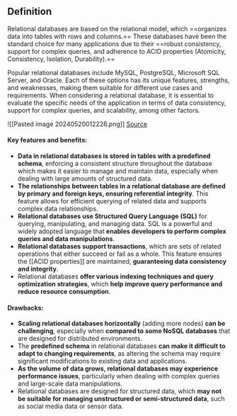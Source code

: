## Definition

Relational databases are based on the relational model, which ==organizes data into tables with rows and columns.== These databases have been the standard choice for many applications due to their ==robust consistency, support for complex queries, and adherence to ACID properties (Atomicity, Consistency, Isolation, Durability).== 


Popular relational databases include MySQL, PostgreSQL, Microsoft SQL Server, and Oracle. Each of these options has its unique features, strengths, and weaknesses, making them suitable for different use cases and requirements. When considering a relational database, it is essential to evaluate the specific needs of the application in terms of data consistency, support for complex queries, and scalability, among other factors.

![[Pasted image 20240520012226.png]]
[Source](https://substackcdn.com/image/fetch/f_auto,q_auto:good,fl_progressive:steep/https%3A%2F%2Fsubstack-post-media.s3.amazonaws.com%2Fpublic%2Fimages%2Fb5d5235c-260c-4cf6-969b-efa2af2265bb_1600x402.png)

#### Key features and benefits:
- **Data in relational databases is stored in tables with a predefined schema**, enforcing a consistent structure throughout the database which makes it easier to manage and maintain data, especially when dealing with large amounts of structured data.
- **The relationships between tables in a relational database are defined by primary and foreign keys, ensuring referential integrity**. This feature allows for efficient querying of related data and supports complex data relationships.
-   **Relational databases use Structured Query Language (SQL)** for querying, manipulating, and managing data. SQL is a powerful and widely adopted language that **enables developers to perform complex queries and data manipulations**.
- **Relational databases support transactions**, which are sets of related operations that either succeed or fail as a whole. This feature ensures the [[ACID properties]] are maintained, **guaranteeing data consistency and integrity**.
- Relational databases **offer various indexing techniques and query optimization strategies**, which **help improve query performance and reduce resource consumption**.

#### Drawbacks:
- **Scaling relational databases horizontally** (adding more nodes) **can be challenging**, especially when **compared to some NoSQL databases** that are designed for distributed environments.
- The **predefined schema** in relational databases **can make it difficult to adapt to changing requirements**, as altering the schema may require significant modifications to existing data and applications.
- **As the volume of data grows, relational databases may experience performance issues**, particularly when dealing with complex queries and large-scale data manipulations.
- Relational databases are designed for structured data, which **may not be suitable for managing unstructured or semi-structured data**, such as social media data or sensor data.